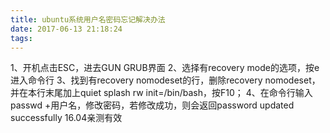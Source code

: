 ```yaml
---
title: ubuntu系统用户名密码忘记解决办法
date: 2017-06-13 21:18:24
tags:
---
```

1、开机点击ESC，进去GUN GRUB界面
2、选择有recovery mode的选项，按e进入命令行
3、找到有recovery nomodeset的行，删除recovery nomodeset，并在本行末尾加上quiet splash rw init=/bin/bash，按F10；
4、在命令行输入passwd +用户名，修改密码，若修改成功，则会返回password updated successfully
16.04亲测有效

